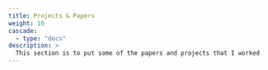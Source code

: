 ```yaml
---
title: Projects & Papers
weight: 10
cascade:
  - type: "docs"
description: >
  This section is to put some of the papers and projects that I worked on it my professional career.
---
```

